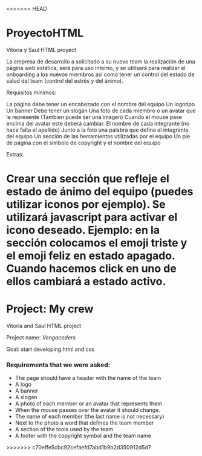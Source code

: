<<<<<<< HEAD
# ProyectoHTML
Vitoria y Saul HTML proyect

La empresa de desarrollo a solicitado a su nuevo team la realización de una página web estática, será para uso interno, y se utilisará para realizar el onboarding a los nuevos miembros así como tener un control del estado de salud del team (control del estrés y del ánimo).

Requisitos mínimos:

La página debe tener un encabezado con el nombre del equipo
Un logotipo
Un banner
Debe tener un slogan
Una foto de cada miembro o un avatar que le represente (Tambien puede ser una imagen)
Cuando el mouse pase encima del avatar este deberá cambiar.
El nombre de cada integrante (no hace falta el apellido)
Junto a la foto una palabra que defina el integrante del equipo
Un sección de las herramientas utilizadas por el equipo
Un pie de página con el símbolo de copyright y el nombre del equipo
​

Extras:

Crear una sección que refleje el estado de ánimo del equipo (puedes utilizar iconos por ejemplo). Se utilizará javascript para activar el icono deseado. Ejemplo: en la sección colocamos el emoji triste y el emoji feliz en estado apagado. Cuando hacemos click en uno de ellos cambiará a estado activo.
=======
# Project: My crew
<p>Vitoria and Saul HTML project<p>
<p>Project name: <i>Vengacoders</i></p>
<p>Goal: start developing html and css</p>
<h3>Requirements that we were asked:</h3>
<ul>
  <li>The page should have a header with the name of the team</li>
  <li>A logo</li>
  <li>A banner</li>
  <li>A slogan</li>
  <li>A photo of each member or an avatar that represents them</li>
  <li>When the mouse passes over the avatar it should change.</li>
  <li>The name of each member (the last name is not necessary)</li>
  <li>Next to the photo a word that defines the team member</li>
  <li>A section of the tools used by the team</li>
  <li>A footer with the copyright symbol and the team name</li>
</ul>
>>>>>>> c70effe5cbc92cefaefd7abd1b9b2d350912d5d7
